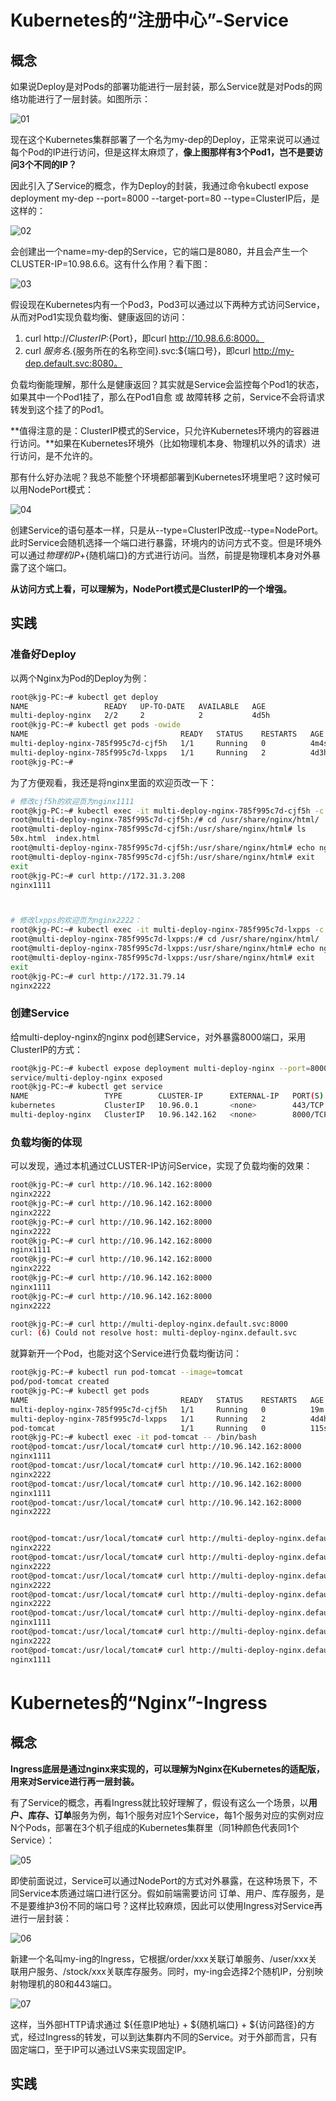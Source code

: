 # Kubernetes的“注册中心”-Service

## 概念

如果说Deploy是对Pods的部署功能进行一层封装，那么Service就是对Pods的网络功能进行了一层封装。如图所示：

![01](04-Kubernets的对外暴露与存储.assets/01.png)

现在这个Kubernetes集群部署了一个名为my-dep的Deploy，正常来说可以通过每个Pod的IP进行访问，但是这样太麻烦了，**像上图那样有3个Pod1，岂不是要访问3个不同的IP？**

因此引入了Service的概念，作为Deploy的封装，我通过命令kubectl expose deployment my-dep --port=8000 --target-port=80 --type=ClusterIP后，是这样的：

![02](04-Kubernets的对外暴露与存储.assets/02.png)

会创建出一个name=my-dep的Service，它的端口是8080，并且会产生一个CLUSTER-IP=10.98.6.6。这有什么作用？看下图：

![03](04-Kubernets的对外暴露与存储.assets/03.png)

假设现在Kubernetes内有一个Pod3，Pod3可以通过以下两种方式访问Service，从而对Pod1实现负载均衡、健康返回的访问：

1. curl http://${ClusterIP}:${Port}，即curl http://10.98.6.6:8000。
2. curl ${服务名}.${服务所在的名称空间}.svc:${端口号}，即curl http://my-dep.default.svc:8080。

负载均衡能理解，那什么是健康返回？其实就是Service会监控每个Pod1的状态，如果其中一个Pod1挂了，那么在Pod1自愈 或 故障转移 之前，Service不会将请求转发到这个挂了的Pod1。

**值得注意的是：ClusterIP模式的Service，只允许Kubernetes环境内的容器进行访问。**如果在Kubernetes环境外（比如物理机本身、物理机以外的请求）进行访问，是不允许的。

那有什么好办法呢？我总不能整个环境都部署到Kubernetes环境里吧？这时候可以用NodePort模式：

![04](04-Kubernets的对外暴露与存储.assets/04.png)

创建Service的语句基本一样，只是从--type=ClusterIP改成--type=NodePort。此时Service会随机选择一个端口进行暴露，环境内的访问方式不变。但是环境外可以通过${物理机IP}+${随机端口}的方式进行访问。当然，前提是物理机本身对外暴露了这个端口。

**从访问方式上看，可以理解为，NodePort模式是ClusterIP的一个增强。**

## 实践

### 准备好Deploy

以两个Nginx为Pod的Deploy为例：

```bash
root@kjg-PC:~# kubectl get deploy
NAME                 READY   UP-TO-DATE   AVAILABLE   AGE
multi-deploy-nginx   2/2     2            2           4d5h
root@kjg-PC:~# kubectl get pods -owide
NAME                                  READY   STATUS    RESTARTS   AGE    IP             NODE       NOMINATED NODE   READINESS GATES
multi-deploy-nginx-785f995c7d-cjf5h   1/1     Running   0          4m4s   172.31.3.208   ubuntu01   <none>           <none>
multi-deploy-nginx-785f995c7d-lxpps   1/1     Running   2          4d3h   172.31.79.14   ubuntu02   <none>           <none>
root@kjg-PC:~# 
```

为了方便观看，我还是将nginx里面的欢迎页改一下：

```bash
# 修改cjf5h的欢迎页为nginx1111
root@kjg-PC:~# kubectl exec -it multi-deploy-nginx-785f995c7d-cjf5h -c nginx -- /bin/bash
root@multi-deploy-nginx-785f995c7d-cjf5h:/# cd /usr/share/nginx/html/
root@multi-deploy-nginx-785f995c7d-cjf5h:/usr/share/nginx/html# ls
50x.html  index.html
root@multi-deploy-nginx-785f995c7d-cjf5h:/usr/share/nginx/html# echo nginx1111 > index.html
root@multi-deploy-nginx-785f995c7d-cjf5h:/usr/share/nginx/html# exit
exit
root@kjg-PC:~# curl http://172.31.3.208
nginx1111



# 修改lxpps的欢迎页为nginx2222：
root@kjg-PC:~# kubectl exec -it multi-deploy-nginx-785f995c7d-lxpps -c nginx -- /bin/bash
root@multi-deploy-nginx-785f995c7d-lxpps:/# cd /usr/share/nginx/html/
root@multi-deploy-nginx-785f995c7d-lxpps:/usr/share/nginx/html# echo nginx2222 > index.html 
root@multi-deploy-nginx-785f995c7d-lxpps:/usr/share/nginx/html# exit
exit
root@kjg-PC:~# curl http://172.31.79.14
nginx2222
```

### 创建Service

给multi-deploy-nginx的nginx pod创建Service，对外暴露8000端口，采用ClusterIP的方式：

```bash
root@kjg-PC:~# kubectl expose deployment multi-deploy-nginx --port=8000 --target-port=80 --type=ClusterIP
service/multi-deploy-nginx exposed
root@kjg-PC:~# kubectl get service
NAME                 TYPE        CLUSTER-IP      EXTERNAL-IP   PORT(S)    AGE
kubernetes           ClusterIP   10.96.0.1       <none>        443/TCP    10d
multi-deploy-nginx   ClusterIP   10.96.142.162   <none>        8000/TCP   10s
```

### 负载均衡的体现

可以发现，通过本机通过CLUSTER-IP访问Service，实现了负载均衡的效果：

```bash
root@kjg-PC:~# curl http://10.96.142.162:8000
nginx2222
root@kjg-PC:~# curl http://10.96.142.162:8000
nginx2222
root@kjg-PC:~# curl http://10.96.142.162:8000
nginx2222
root@kjg-PC:~# curl http://10.96.142.162:8000
nginx1111
root@kjg-PC:~# curl http://10.96.142.162:8000
nginx2222
root@kjg-PC:~# curl http://10.96.142.162:8000
nginx1111
root@kjg-PC:~# curl http://10.96.142.162:8000
nginx2222

root@kjg-PC:~# curl http://multi-deploy-nginx.default.svc:8000
curl: (6) Could not resolve host: multi-deploy-nginx.default.svc
```

就算新开一个Pod，也能对这个Service进行负载均衡访问：

```bash
root@kjg-PC:~# kubectl run pod-tomcat --image=tomcat
pod/pod-tomcat created
root@kjg-PC:~# kubectl get pods
NAME                                  READY   STATUS    RESTARTS   AGE
multi-deploy-nginx-785f995c7d-cjf5h   1/1     Running   0          19m
multi-deploy-nginx-785f995c7d-lxpps   1/1     Running   2          4d4h
pod-tomcat                            1/1     Running   0          115s
root@kjg-PC:~# kubectl exec -it pod-tomcat -- /bin/bash
root@pod-tomcat:/usr/local/tomcat# curl http://10.96.142.162:8000
nginx1111
root@pod-tomcat:/usr/local/tomcat# curl http://10.96.142.162:8000
nginx2222
root@pod-tomcat:/usr/local/tomcat# curl http://10.96.142.162:8000
nginx1111
root@pod-tomcat:/usr/local/tomcat# curl http://10.96.142.162:8000
nginx2222


root@pod-tomcat:/usr/local/tomcat# curl http://multi-deploy-nginx.default.svc:8000
nginx2222
root@pod-tomcat:/usr/local/tomcat# curl http://multi-deploy-nginx.default.svc:8000
nginx2222
root@pod-tomcat:/usr/local/tomcat# curl http://multi-deploy-nginx.default.svc:8000
nginx2222
root@pod-tomcat:/usr/local/tomcat# curl http://multi-deploy-nginx.default.svc:8000
nginx2222
root@pod-tomcat:/usr/local/tomcat# curl http://multi-deploy-nginx.default.svc:8000
nginx1111
root@pod-tomcat:/usr/local/tomcat# curl http://multi-deploy-nginx.default.svc:8000
nginx2222
root@pod-tomcat:/usr/local/tomcat# curl http://multi-deploy-nginx.default.svc:8000
nginx1111
```

# Kubernetes的“Nginx”-Ingress

## 概念

**Ingress底层是通过nginx来实现的，可以理解为Nginx在Kubernetes的适配版，用来对Service进行再一层封装。**

有了Service的概念，再看Ingress就比较好理解了，假设有这么一个场景，以**用户、库存、订单**服务为例，每1个服务对应1个Service，每1个服务对应的实例对应N个Pods，部署在3个机子组成的Kubernetes集群里（同1种颜色代表同1个Service）：

![05](04-Kubernets的对外暴露与存储.assets/05.png)

即使前面说过，Service可以通过NodePort的方式对外暴露，在这种场景下，不同Service本质通过端口进行区分。假如前端需要访问 订单、用户、库存服务，是不是要维护3份不同的端口号？这样比较麻烦，因此可以使用Ingress对Service再进行一层封装：

![06](04-Kubernets的对外暴露与存储.assets/06.png)

新建一个名叫my-ing的Ingress，它根据/order/xxx关联订单服务、/user/xxx关联用户服务、/stock/xxx关联库存服务。同时，my-ing会选择2个随机IP，分别映射物理机的80和443端口。

![07](04-Kubernets的对外暴露与存储.assets/07.png)

这样，当外部HTTP请求通过 ${任意IP地址} + ${随机端口} + ${访问路径}的方式，经过Ingress的转发，可以到达集群内不同的Service。对于外部而言，只有固定端口，至于IP可以通过LVS来实现固定IP。

## 实践

